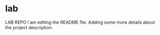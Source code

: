 # lab
LAB REPO
I am editing the README file. Adding some more details about the project description.
